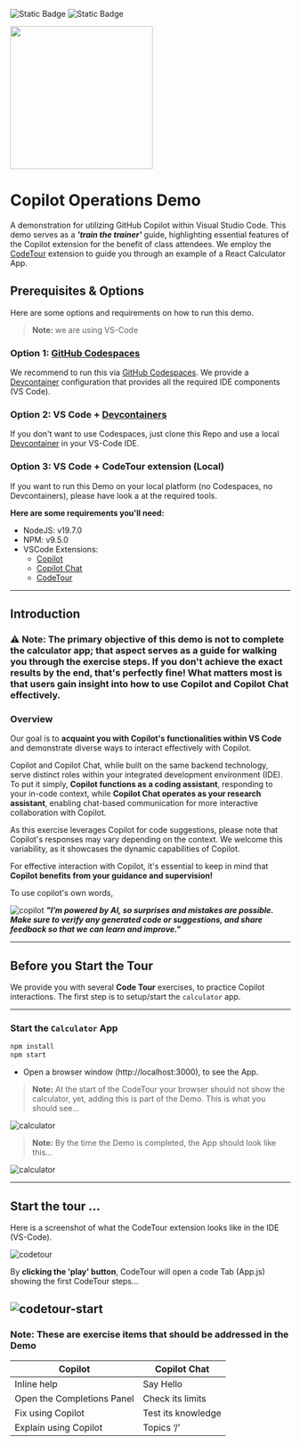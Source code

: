 ![Static Badge](https://img.shields.io/badge/NodeJS-v19.7.0-blue) ![Static Badge](https://img.shields.io/badge/npm-v9.5.0-yellow)

<img width="256px" src="docs/images/copilot-flavors.png">

# Copilot Operations Demo

A demonstration for utilizing GitHub Copilot within Visual Studio Code. This demo serves as a ***'train the trainer'*** guide, highlighting essential features of the Copilot extension for the benefit of class attendees.
We employ the [CodeTour](https://marketplace.visualstudio.com/items?itemName=vsls-contrib.codetour) extension to guide you through an example of a React Calculator App. 

## Prerequisites & Options

Here are some options and requirements on how to run this demo.
> **Note:** we are using VS-Code

### Option 1: [GitHub Codespaces](https://github.com/features/codespaces)

We recommend to run this via [GitHub Codespaces](https://github.com/features/codespaces). We provide a [Devcontainer](https://code.visualstudio.com/docs/devcontainers/containers) configuration that provides all the required IDE components (VS Code).

### Option 2: VS Code + [Devcontainers](https://code.visualstudio.com/docs/devcontainers/containers)

If you don't want to use Codespaces, just clone this Repo and use a local [Devcontainer](https://code.visualstudio.com/docs/devcontainers/containers) in your VS-Code IDE.

### Option 3: VS Code + CodeTour extension (Local)

If you want to run this Demo on your local platform (no Codespaces, no Devcontainers), please have look a at the required tools.

**Here are some requirements you'll need:**
- NodeJS: v19.7.0
- NPM: v9.5.0
- VSCode Extensions:
  - [Copilot](https://marketplace.visualstudio.com/items?itemName=GitHub.copilot)
  - [Copilot Chat](https://marketplace.visualstudio.com/items?itemName=GitHub.copilot-chat)
  - [CodeTour](https://marketplace.visualstudio.com/items?itemName=vsls-contrib.codetour)

---

## Introduction

### :warning: Note: The primary objective of this demo is not to complete the calculator app; that aspect serves as a guide for walking you through the exercise steps. If you don't achieve the exact results by the end, that's perfectly fine! What matters most is that users gain insight into how to use Copilot and Copilot Chat effectively.

### Overview

Our goal is to **acquaint you with Copilot's functionalities within VS Code** and demonstrate diverse ways to interact effectively with Copilot.

Copilot and Copilot Chat, while built on the same backend technology, serve distinct roles within your integrated development environment (IDE). To put it simply, **Copilot functions as a coding assistant**, responding to your in-code context, while **Copilot Chat operates as your research assistant**, enabling chat-based communication for more interactive collaboration with Copilot.

As this exercise leverages Copilot for code suggestions, please note that Copilot's responses may vary depending on the context. We welcome this variability, as it showcases the dynamic capabilities of Copilot.

For effective interaction with Copilot, it's essential to keep in mind that **Copilot benefits from your guidance and supervision!**
 
 To use copilot's own words,

![copilot](docs/images/copilot32.png) 
***"I’m powered by AI, so surprises and mistakes are possible. Make sure to verify any generated code or suggestions, and share feedback so that we can learn and improve."***

---

## Before you Start the Tour

We provide you with several **Code Tour** exercises, to practice Copilot interactions. The first step is to setup/start the `calculator` app.

---

### Start the `Calculator` App

```bash
npm install
npm start
``` 

- Open a browser window (http://localhost:3000), to see the App.

> **Note:** At the start of the CodeTour your browser should not show the calculator, yet, adding this is part of the Demo. This is what you should see...

![calculator](docs/images/calculator2.png)

> **Note:** By the time the Demo is completed, the App should look like this...

 ![calculator](docs/images/calculator1.png)

---

## Start the tour ...

Here is a screenshot of what the CodeTour extension looks like in the IDE (VS-Code).

![codetour](docs/images/codetour.png)

By **clicking the 'play' button**, CodeTour will open a code Tab (App.js) showing the first CodeTour steps...

![codetour-start](docs/images/codetour-start.png)
---

### Note: These are exercise items that should be addressed in the Demo

|Copilot|Copilot Chat|
|---|---|
|Inline help|Say Hello|
|Open the Completions Panel|Check its limits|
|Fix using Copilot|Test its knowledge|
|Explain using Copilot|Topics ‘/’|




